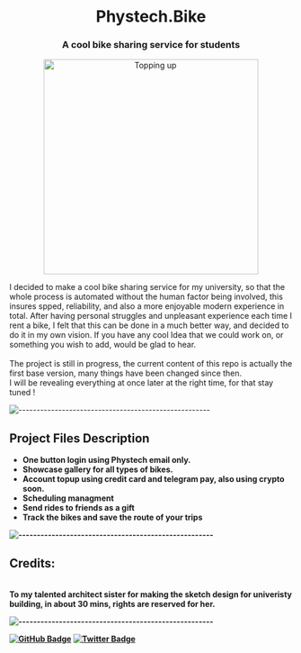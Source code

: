 <h1 align="center"> Phystech.Bike</h1>
<h3 align="center"> A cool bike sharing service for students</h3>

<p align="center"> 
<img src="gif/tu.gif" alt="Topping up" height="382px">
</p>

<p>I decided to make a cool bike sharing service for my university, so that the whole process is automated without the human factor being involved, this insures spped, reliability, and also a more enjoyable modern experience in total. After having personal struggles and unpleasant experience each time I rent a bike, I felt that this can be done in a much better way, and decided to do it in my own vision. 
If you have any cool Idea that we could work on, or something you wish to add, would be glad to hear.
<br> 
<br> The project is still in progress, the current content of this repo is actually the first base version, many things have been changed since then.
<br> I will be revealing everything at once later at the right time, for that stay tuned !
</p>

![-----------------------------------------------------](https://raw.githubusercontent.com/andreasbm/readme/master/assets/lines/solar.png)
<h2> Project Files Description</h2>

<ul>
  <li><b>One button login using Phystech email only.</li>
  <li><b>Showcase gallery for all types of bikes.</li>
  <li><b>Account topup using credit card and telegram pay, also using crypto soon.</li>
  <li><b>Scheduling managment</li>
  <li><b>Send rides to friends as a gift</li>
  <li><b>Track the bikes and save the route of your trips</li>
</ul>

![-----------------------------------------------------](https://raw.githubusercontent.com/andreasbm/readme/master/assets/lines/solar.png)
<h2> Credits:</h2>
<p>
  <br>
  To my talented architect sister for making the sketch design for univeristy building, in about 30 mins, rights are reserved for her.
</p>

![-----------------------------------------------------](https://raw.githubusercontent.com/andreasbm/readme/master/assets/lines/solar.png)

[![GitHub Badge](https://img.shields.io/badge/GitHub-100000?style=for-the-badge&logo=github&logoColor=white)](https://github.com/alridha)
[![Twitter Badge](https://img.shields.io/badge/Twitter-1DA1F2?style=for-the-badge&logo=twitter&logoColor=white)](https://twitter.com/0xridha)
